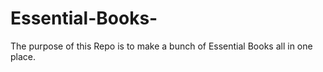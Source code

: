 # Essential-Books-
The purpose of this Repo is to make a bunch of Essential Books all in one place.
